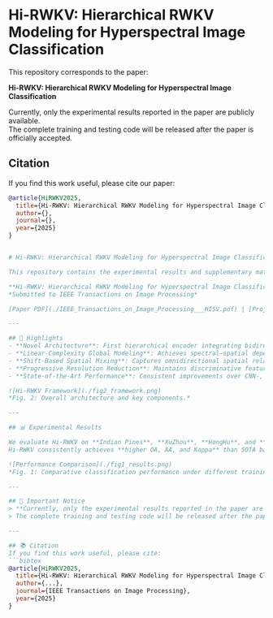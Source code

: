 # Hi-RWKV: Hierarchical RWKV Modeling for Hyperspectral Image Classification

This repository corresponds to the paper:

**Hi-RWKV: Hierarchical RWKV Modeling for Hyperspectral Image Classification**

Currently, only the experimental results reported in the paper are publicly available.  
The complete training and testing code will be released after the paper is officially accepted.

## Citation

If you find this work useful, please cite our paper:

```bibtex
@article{HiRWKV2025,
  title={Hi-RWKV: Hierarchical RWKV Modeling for Hyperspectral Image Classification},
  author={},
  journal={},
  year={2025}
}


# Hi-RWKV: Hierarchical RWKV Modeling for Hyperspectral Image Classification

This repository contains the experimental results and supplementary materials for the paper:

**Hi-RWKV: Hierarchical RWKV Modeling for Hyperspectral Image Classification**  
*Submitted to IEEE Transactions on Image Processing*

[Paper PDF](./IEEE_Transactions_on_Image_Processing___HISV.pdf) | [Project Page](https://github.com/HSI-Lab/Hi-RWKV)

---

## 🚀 Highlights
- **Novel Architecture**: First hierarchical encoder integrating bidirectional RWKV for dense pixel-wise hyperspectral recognition.
- **Linear-Complexity Global Modeling**: Achieves spectral–spatial dependency modeling with *O(N)* complexity.
- **Shift-Based Spatial Mixing**: Captures omnidirectional spatial relationships efficiently.
- **Progressive Resolution Reduction**: Maintains discriminative features while reducing memory cost.
- **State-of-the-Art Performance**: Consistent improvements over CNN-, Transformer-, and Mamba-based baselines on four benchmarks.

![Hi-RWKV Framework](./fig2_framework.png)  
*Fig. 2: Overall architecture and key components.*

---

## 📊 Experimental Results

We evaluate Hi-RWKV on **Indian Pines**, **XuZhou**, **HongHu**, and **HanChuan** datasets.  
Hi-RWKV consistently achieves **higher OA, AA, and Kappa** than SOTA baselines, especially in low-data regimes (0.01%-1%).

![Performance Comparison](./fig1_results.png)  
*Fig. 1: Comparative classification performance under different training ratios.*

---

## 📢 Important Notice
> **Currently, only the experimental results reported in the paper are publicly available.  
> The complete training and testing code will be released after the paper is officially accepted.**

---

## 📚 Citation
If you find this work useful, please cite:
```bibtex
@article{HiRWKV2025,
  title={Hi-RWKV: Hierarchical RWKV Modeling for Hyperspectral Image Classification},
  author={...},
  journal={IEEE Transactions on Image Processing},
  year={2025}
}
